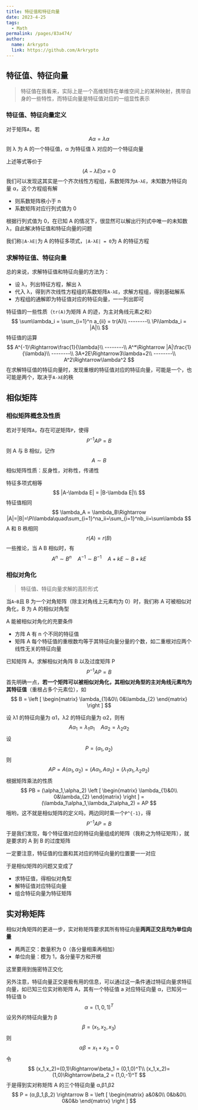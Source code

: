 ```yaml
---
title: 特征值和特征向量
date: 2023-4-25
tags: 
  - Math
permalink: /pages/83a474/
author: 
  name: Arkrypto
  link: https://github.com/Arkrypto
---
```


## 特征值、特征向量

> 特征值在我看来，实际上是一个高维矩阵在单维空间上的某种映射，携带自身的一些特性，而特征向量是特征值对应的一组显性表示

### 特征值、特征向量定义

对于矩阵`A`，若
$$
A\alpha = \lambda\alpha
$$
则 λ 为 A 的一个特征值，α 为特征值 λ 对应的一个特征向量

上述等式等价于
$$
(A-\lambda E)\alpha = 0
$$
我们可以发现这其实是一个齐次线性方程组，系数矩阵为`A-λE`，未知数为特征向量 α，这个方程组有解

- 则系数矩阵秩小于 n
- 系数矩阵对应行列式值为 0

根据行列式值为 0，在已知 A 的情况下，很显然可以解出行列式中唯一的未知数 λ，自此解决特征值和特征向量的问题

我们称`|A-λE|`为 A 的特征多项式，`|A-λE| = 0`为 A 的特征方程

### 求解特征值、特征向量

总的来说，求解特征值和特征向量的方法为：

- 设 λ，列出特征方程，解出 λ
- 代入 λ，得到齐次线性方程组的系数矩阵`A-λE`，求解方程组，得到基础解系
- 方程组的通解即为特征值对应的特征向量，一一列出即可

特征值的一些性质（`tr(A)`为矩阵 A 的迹，为主对角线元素之和）
$$
\sum\lambda_i = \sum_{i=1}^n a_{ii} = tr(A)\\
--------\\
\Pi\lambda_i = |A|\\
$$
特征值的运算
$$
A^{-1}\Rightarrow\frac{1}{\lambda}\\
--------\\
A^*\Rightarrow |A|\frac{1}{\lambda}\\
--------\\
3A+2E\Rightarrow3\lambda+2\\
--------\\
A^2\Rightarrow\lambda^2
$$
在求解特征值的特征向量时，发现重根的特征值对应的特征向量，可能是一个，也可能是两个，取决于`A-λE`的秩

## 相似矩阵

### 相似矩阵概念及性质

若对于矩阵`A`，存在可逆矩阵`P`，使得
$$
P^{-1}AP = B
$$
则 A 与 B 相似，记作
$$
A\sim B
$$
相似矩阵性质：反身性，对称性，传递性

特征多项式相等
$$
|A-\lambda E| = |B-\lambda E|\\
$$
特征值相同
$$
\lambda_A = \lambda_B\Rightarrow |A|=|B|=\Pi\lambda\quad\sum_{i=1}^na_ii=\sum_{i=1}^nb_ii=\sum\lambda
$$
A 和 B 秩相同
$$
r(A) = r(B)
$$
一些推论，当 A B 相似时，有
$$
A^n \sim B^n\quad A^{-1}\sim B^{-1}\quad A+kE\sim B+kE
$$

### 相似对角化

> 特征值、特征向量求解的高阶形式

当`A~B`且 B 为一个对角矩阵（除主对角线上元素均为 0）时，我们称 A 可被相似对角化，B 为 A 的相似对角型

A 能被相似对角化的充要条件

- 方阵 A 有 n 个不同的特征值
- 矩阵 A 每个特征值的重根数均等于其特征向量分量的个数，如二重根对应两个线性无关的特征向量

已知矩阵 A，求解相似对角阵 B 以及过度矩阵 P
$$
P^{-1}AP = B
$$
首先明确一点，**若一个矩阵可以被相似对角化，其相似对角型的主对角线元素均为其特征值**（重根占多个元素位），如
$$
B = \left [ \begin{matrix}
\lambda_{1}&0\\
0&\lambda_{2}
\end{matrix} \right ]
$$

设 λ1 的特征向量为 α1，λ2 的特征向量为 α2，则有
$$
A\alpha_1 = \lambda_1\alpha_1\quad A\alpha_2 = \lambda_2\alpha_2
$$
设
$$
P = (\alpha_1,\alpha_2)
$$
则
$$
AP = A(\alpha_1,\alpha_2) = (A\alpha_1,A\alpha_2) = (\lambda_1\alpha_1,\lambda_2\alpha_2)
$$
根据矩阵乘法的性质
$$
PB = (\alpha_1,\alpha_2)
\left [ \begin{matrix}
\lambda_{1}&0\\
0&\lambda_{2}
\end{matrix} \right ] =
(\lambda_1\alpha_1,\lambda_2\alpha_2) = AP
$$
哦哟，这不就是相似矩阵的定义吗，两边同时乘一个`P^{-1}`，得
$$
P^{-1}AP = B
$$
于是我们发现，每个特征值对应的特征向量组成的矩阵（我称之为特征矩阵），就是要求的 A 到 B 的过度矩阵

一定要注意，特征值的位置和其对应的特征向量的位置要一一对应

于是相似矩阵的问题又变成了

- 求特征值，得相似对角型
- 解特征值对应特征向量
- 组合特征向量为特征矩阵


## 实对称矩阵

相似对角矩阵的更进一步，实对称矩阵要求其所有特征向量**两两正交且均为单位向量**

- 两两正交：数量积为 0（各分量相乘再相加）
- 单位向量：模为 1，各分量平方和开根

这里要用到施密特正交化

另外注意，特征向量正交是极有用的信息，可以通过这一条件通过特征向量求特征向量，如已知三位实对称矩阵 A，其有一个特征值 a 对应特征向量 α，已知另一特征值 b
$$
\alpha = (1,0,1)^T
$$
设另外的特征向量为 β
$$
\beta = (x_1,x_2,x_3)
$$
则
$$
\alpha\beta = x_1+x_3 = 0
$$
令
$$
(x_1,x_2)=(0,1)\Rightarrow\beta_1 = (0,1,0)^T\\
(x_1,x_2)=(1,0)\Rightarrow\beta_2 = (1,0,-1)^T
$$
于是得到实对称矩阵 A 的三个特征向量 α,β1,β2
$$
P = (α,β_1,β_2) \rightarrow B =
\left [ \begin{matrix}
a&0&0\\
0&b&0\\
0&0&b
\end{matrix} \right ]
$$

